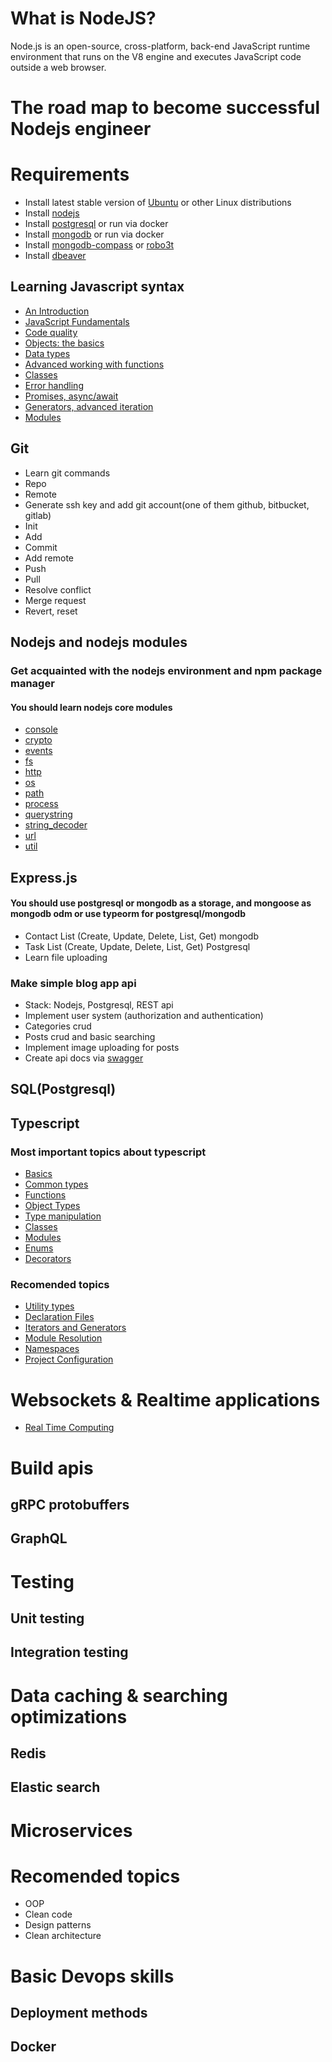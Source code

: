 # What is NodeJS?

Node.js is an open-source, cross-platform, back-end JavaScript runtime environment that runs on the V8 engine and executes JavaScript code outside a web browser.

# The road map to become successful Nodejs engineer

# Requirements

- Install latest stable version of [Ubuntu] or other Linux distributions
- Install [nodejs]
- Install [postgresql] or run via docker
- Install [mongodb]  or run via docker
- Install [mongodb-compass] or [robo3t]
- Install [dbeaver]

## Learning Javascript syntax

- [An Introduction](https://javascript.info/getting-started)
- [JavaScript Fundamentals](https://javascript.info/first-steps)
- [Code quality](https://javascript.info/code-quality)
- [Objects: the basics](https://javascript.info/object-basics)
- [Data types](https://javascript.info/data-types)
- [Advanced working with functions](https://javascript.info/advanced-functions)
- [Classes](https://javascript.info/classes)
- [Error handling](https://javascript.info/error-handling)
- [Promises, async/await](https://javascript.info/async)
- [Generators, advanced iteration](https://javascript.info/generators-iterators)
- [Modules](https://javascript.info/modules)

## Git

- Learn git commands
- Repo
- Remote
- Generate ssh key and add git account(one of them github, bitbucket, gitlab)
- Init
- Add
- Commit
- Add remote
- Push
- Pull
- Resolve conflict
- Merge request
- Revert, reset

## Nodejs and nodejs modules

### Get acquainted with the nodejs environment and npm package manager

#### You should learn nodejs core modules

- [console](https://nodejs.org/api/console.html)
- [crypto](https://nodejs.org/api/crypto.html)
- [events](https://nodejs.org/api/events.html)
- [fs](https://nodejs.org/api/fs.html)
- [http](https://nodejs.org/api/http.html)
- [os](https://nodejs.org/api/os.html)
- [path](https://nodejs.org/api/path.html)
- [process](https://nodejs.org/api/process.html)
- [querystring](https://nodejs.org/api/querystring.html)
- [string_decoder](https://nodejs.org/api/string_decoder.html)
- [url](https://nodejs.org/api/url.html)
- [util](https://nodejs.org/api/util.html)

## Express.js

#### You should use postgresql or mongodb as a storage, and mongoose as mongodb odm or use typeorm for postgresql/mongodb

- Contact List (Create, Update, Delete, List, Get) mongodb
- Task List (Create, Update, Delete, List, Get) Postgresql
- Learn file uploading
### Make simple blog app api
- Stack: Nodejs, Postgresql, REST api
- Implement user system (authorization and authentication)
- Categories crud
- Posts crud and basic searching
- Implement image uploading for posts
- Create api docs via [swagger](https://swagger.io/docs/specification/about/)
## SQL(Postgresql)

## Typescript
### Most important topics about typescript

- [Basics](https://www.typescriptlang.org/docs/handbook/2/basic-types.html)
- [Common types](https://www.typescriptlang.org/docs/handbook/2/everyday-types.html)
- [Functions](https://www.typescriptlang.org/docs/handbook/2/functions.html)
- [Object Types](https://www.typescriptlang.org/docs/handbook/2/objects.html)
- [Type manipulation](https://www.typescriptlang.org/docs/handbook/2/types-from-types.html)
- [Classes](https://www.typescriptlang.org/docs/handbook/2/classes.html)
- [Modules](https://www.typescriptlang.org/docs/handbook/2/modules.html)
- [Enums](https://www.typescriptlang.org/docs/handbook/enums.html)
- [Decorators](https://www.typescriptlang.org/docs/handbook/decorators.html)

### Recomended topics
- [Utility types](https://www.typescriptlang.org/docs/handbook/utility-types.html)
- [Declaration Files](https://www.typescriptlang.org/docs/handbook/declaration-files/introduction.html)
- [Iterators and Generators](https://www.typescriptlang.org/docs/handbook/iterators-and-generators.html)
- [Module Resolution](https://www.typescriptlang.org/docs/handbook/module-resolution.html)
- [Namespaces](https://www.typescriptlang.org/docs/handbook/namespaces.html)
- [Project Configuration](https://www.typescriptlang.org/docs/handbook/tsconfig-json.html)

# Websockets & Realtime applications
- [Real Time Computing](https://en.wikipedia.org/wiki/Real-time_computing)

# Build apis

## gRPC protobuffers

## GraphQL


# Testing

## Unit testing
## Integration testing

# Data caching & searching optimizations

## Redis
## Elastic search

# Microservices

# Recomended topics
- OOP
- Clean code
- Design patterns
- Clean architecture
# Basic Devops skills
## Deployment methods
## Docker


[dbeaver]: https://dbeaver.io/download/
[ubuntu]: https://ubuntu.com/
[nodejs]: https://nodejs.org/
[postgresql]: https://www.postgresql.org/download/
[mongodb]: https://www.mongodb.com/3
[robo3t]: https://robomongo.org/download
[mongodb-compass]: https://www.mongodb.com/products/compass